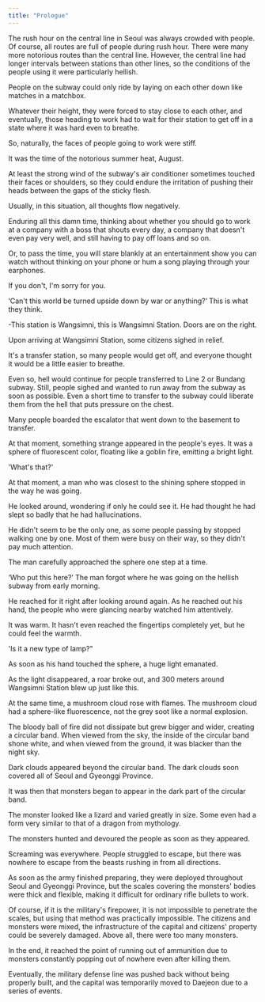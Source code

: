 ```yaml
---
title: "Prologue"
---
```


The rush hour on the central line in Seoul was always crowded with people. Of course, all routes are full of people during rush hour. There were many more notorious routes than the central line. However, the central line had longer intervals between stations than other lines, so the conditions of the people using it were particularly hellish.

People on the subway could only ride by laying on each other down like matches in a matchbox.

Whatever their height, they were forced to stay close to each other, and eventually, those heading to work had to wait for their station to get off in a state where it was hard even to breathe.

So, naturally, the faces of people going to work were stiff.

It was the time of the notorious summer heat, August.

At least the strong wind of the subway's air conditioner sometimes touched their faces or shoulders, so they could endure the irritation of pushing their heads between the gaps of the sticky flesh.

Usually, in this situation, all thoughts flow negatively.

Enduring all this damn time, thinking about whether you should go to work at a company with a boss that shouts every day, a company that doesn't even pay very well, and still having to pay off loans and so on.

Or, to pass the time, you will stare blankly at an entertainment show you can watch without thinking on your phone or hum a song playing through your earphones.

If you don't, I'm sorry for you.

‘Can't this world be turned upside down by war or anything?’ This is what they think.


-This station is Wangsimni, this is Wangsimni Station. Doors are on the right.


Upon arriving at Wangsimni Station, some citizens sighed in relief.

It's a transfer station, so many people would get off, and everyone thought it would be a little easier to breathe.

Even so, hell would continue for people transferred to Line 2 or Bundang subway. Still, people sighed and wanted to run away from the subway as soon as possible. Even a short time to transfer to the subway could liberate them from the hell that puts pressure on the chest.

Many people boarded the escalator that went down to the basement to transfer.

At that moment, something strange appeared in the people's eyes. It was a sphere of fluorescent color, floating like a goblin fire, emitting a bright light.

'What's that?'

At that moment, a man who was closest to the shining sphere stopped in the way he was going.

He looked around, wondering if only he could see it. He had thought he had slept so badly that he had hallucinations.

He didn't seem to be the only one, as some people passing by stopped walking one by one. Most of them were busy on their way, so they didn't pay much attention.


The man carefully approached the sphere one step at a time.

‘Who put this here?’ The man forgot where he was going on the hellish subway from early morning.

He reached for it right after looking around again. As he reached out his hand, the people who were glancing nearby watched him attentively.

It was warm. It hasn't even reached the fingertips completely yet, but he could feel the warmth.

'Is it a new type of lamp?"

As soon as his hand touched the sphere, a huge light emanated.

As the light disappeared, a roar broke out, and 300 meters around Wangsimni Station blew up just like this.

At the same time, a mushroom cloud rose with flames. The mushroom cloud had a sphere-like fluorescence, not the grey soot like a normal explosion.

The bloody ball of fire did not dissipate but grew bigger and wider, creating a circular band. When viewed from the sky, the inside of the circular band shone white, and when viewed from the ground, it was blacker than the night sky.

Dark clouds appeared beyond the circular band. The dark clouds soon covered all of Seoul and Gyeonggi Province.

It was then that monsters began to appear in the dark part of the circular band.

The monster looked like a lizard and varied greatly in size. Some even had a form very similar to that of a dragon from mythology.

The monsters hunted and devoured the people as soon as they appeared.

Screaming was everywhere. People struggled to escape, but there was nowhere to escape from the beasts rushing in from all directions.

As soon as the army finished preparing, they were deployed throughout Seoul and Gyeonggi Province, but the scales covering the monsters' bodies were thick and flexible, making it difficult for ordinary rifle bullets to work.

Of course, if it is the military's firepower, it is not impossible to penetrate the scales, but using that method was practically impossible. The citizens and monsters were mixed, the infrastructure of the capital and citizens' property could be severely damaged. Above all, there were too many monsters.

In the end, it reached the point of running out of ammunition due to monsters constantly popping out of nowhere even after killing them.

Eventually, the military defense line was pushed back without being properly built, and the capital was temporarily moved to Daejeon due to a series of events.